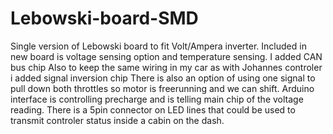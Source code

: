 # Lebowski-board-SMD
Single version of Lebowski board to fit Volt/Ampera inverter.
Included in new board is voltage sensing option and temperature sensing.
I added CAN bus chip 
Also to keep the same wiring in my car as with Johannes controler i added signal inversion chip 
There is also an option of using one signal to pull down both throttles so motor is freerunning and we can shift. 
Arduino interface is controlling precharge and is telling main chip of the voltage reading.
There is a 5pin connector on LED lines that could be used to transmit controler status inside a cabin on the dash. 
